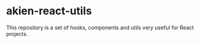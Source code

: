 # akien-react-utils
This repository is a set of hooks, components and utils very useful for React projects.
